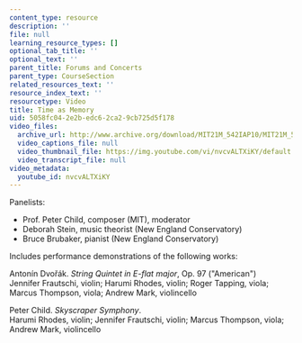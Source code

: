 ```yaml
---
content_type: resource
description: ''
file: null
learning_resource_types: []
optional_tab_title: ''
optional_text: ''
parent_title: Forums and Concerts
parent_type: CourseSection
related_resources_text: ''
resource_index_text: ''
resourcetype: Video
title: Time as Memory
uid: 5058fc04-2e2b-edc6-2ca2-9cb725d5f178
video_files:
  archive_url: http://www.archive.org/download/MIT21M_542IAP10/MIT21M_542IAP10forum2_300k.mp4
  video_captions_file: null
  video_thumbnail_file: https://img.youtube.com/vi/nvcvALTXiKY/default.jpg
  video_transcript_file: null
video_metadata:
  youtube_id: nvcvALTXiKY
---
```


Panelists:

*   Prof. Peter Child, composer (MIT), moderator
*   Deborah Stein, music theorist (New England Conservatory)
*   Bruce Brubaker, pianist (New England Conservatory)

Includes performance demonstrations of the following works:

Antonín Dvořák. _String Quintet in E-flat major_, Op. 97 ("American")  
Jennifer Frautschi, violin; Harumi Rhodes, violin; Roger Tapping, viola; Marcus Thompson, viola; Andrew Mark, violincello

Peter Child. _Skyscraper Symphony_.  
Harumi Rhodes, violin; Jennifer Frautschi, violin; Marcus Thompson, viola; Andrew Mark, violincello